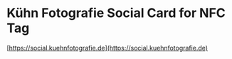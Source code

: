 # Kühn Fotografie Social Card for NFC Tag

[https://social.kuehnfotografie.de](https://social.kuehnfotografie.de)
